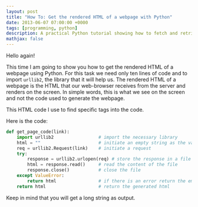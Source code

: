 ```yaml
---
layout: post
title: "How To: Get the rendered HTML of a webpage with Python"
date: 2013-06-07 07:00:00 +0000
tags: [programming, python]
description: A practical Python tutorial showing how to fetch and retrieve the rendered HTML content from web pages using the urllib2 library, with error handling and complete code examples for web scraping applications.
mathjax: false
---
```


Hello again!

This time I am going to show you how to get the rendered HTML of a webpage using Python. For this task we need only ten lines of code and to import `urllib2`, the library that it will help us. The rendered HTML of a webpage is the HTML that our web-browser receives from the server and renders on the screen. In simple words, this is what we see on the screen and not the code used to generate the webpage.

This HTML code I use to find specific tags into the code.

Here is the code:

```python
def get_page_code(link):
    import urllib2                 # import the necessary library
    html = ""                      # initiate an empty string as the variable that holds the html code
    req = urllib2.Request(link)    # initiate a request
    try:
        response = urllib2.urlopen(req) # store the response in a file
        html = response.read()     # read the content of the file
        response.close()           # close the file
    except ValueError:
        return html                # if there is an error return the empty string
    return html                    # return the generated html
```

Keep in mind that you will get a long string as output.
